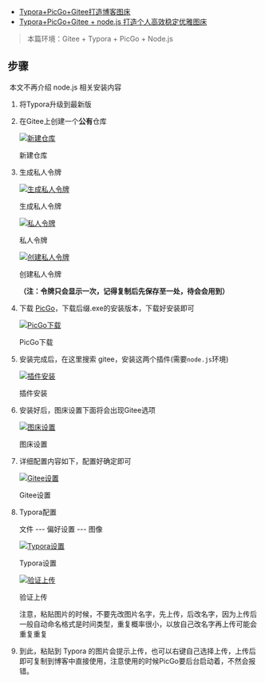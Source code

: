 - [Typora+PicGo+Gitee打造博客图床](https://www.cnblogs.com/xp-thebest/p/14328023.html)
- [Typora+PicGo+Gitee + node.js 打造个人高效稳定优雅图床](https://www.cnblogs.com/xiaomotong/p/14454745.html)



> 本篇环境：Gitee + Typora + PicGo + Node.js

## 步骤

​	本文不再介绍 node.js 相关安装内容

1. 将Typora升级到最新版

2. 在Gitee上创建一个**公有**仓库

   [![新建仓库](https://gitee.com/xp-thebest/blog_img/raw/master/img/image-20210125225328804.png)](https://gitee.com/xp-thebest/blog_img/raw/master/img/image-20210125225328804.png)

   新建仓库

   

3. 生成私人令牌

   [![生成私人令牌](https://gitee.com/xp-thebest/blog_img/raw/master/img/image-20210125225440018.png)](https://gitee.com/xp-thebest/blog_img/raw/master/img/image-20210125225440018.png)

   生成私人令牌

   

   [![私人令牌](https://gitee.com/xp-thebest/blog_img/raw/master/img/image-20210125225603497.png)](https://gitee.com/xp-thebest/blog_img/raw/master/img/image-20210125225603497.png)

   私人令牌

   

   [![创建私人令牌](https://gitee.com/xp-thebest/blog_img/raw/master/img/image-20210125225743585.png)](https://gitee.com/xp-thebest/blog_img/raw/master/img/image-20210125225743585.png)

   创建私人令牌

   

   **（注：令牌只会显示一次，记得复制后先保存至一处，待会会用到）**

4. 下载 [PicGo](https://github.com/Molunerfinn/picgo/releases)，下载后缀.exe的安装版本，下载好安装即可

   [![PicGo下载](https://gitee.com/xp-thebest/blog_img/raw/master/img/image-20210125224715266.png)](https://gitee.com/xp-thebest/blog_img/raw/master/img/image-20210125224715266.png)

   PicGo下载

   

5. 安装完成后，在这里搜索 gitee，安装这两个插件(需要`node.js`环境)

   [![插件安装](https://gitee.com/xp-thebest/blog_img/raw/master/img/image-20210125225838599.png)](https://gitee.com/xp-thebest/blog_img/raw/master/img/image-20210125225838599.png)

   插件安装

   

6. 安装好后，图床设置下面将会出现Gitee选项

   [![图床设置](https://gitee.com/xp-thebest/blog_img/raw/master/img/image-20210125230447778.png)](https://gitee.com/xp-thebest/blog_img/raw/master/img/image-20210125230447778.png)

   图床设置

   

7. 详细配置内容如下，配置好确定即可

   [![Gitee设置](https://gitee.com/xp-thebest/blog_img/raw/master/img/image-20210125231009344.png)](https://gitee.com/xp-thebest/blog_img/raw/master/img/image-20210125231009344.png)

   Gitee设置

   

8. Typora配置

   文件 --- 偏好设置 --- 图像

   [![Typora设置](https://gitee.com/xp-thebest/blog_img/raw/master/img/image-20210125231450547.png)](https://gitee.com/xp-thebest/blog_img/raw/master/img/image-20210125231450547.png)

   Typora设置

   

   [![验证上传](https://gitee.com/xp-thebest/blog_img/raw/master/img/image-20210125231516392.png)](https://gitee.com/xp-thebest/blog_img/raw/master/img/image-20210125231516392.png)

   验证上传

   

   注意，粘贴图片的时候，不要先改图片名字，先上传，后改名字，因为上传后一般自动命名格式是时间类型，重复概率很小，以放自己改名字再上传可能会重复重复

9. 到此，粘贴到 Typora 的图片会提示上传，也可以右键自己选择上传，上传后即可复制到博客中直接使用，注意使用的时候PicGo要后台启动着，不然会报错。